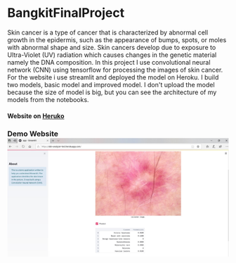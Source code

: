 # BangkitFinalProject

Skin cancer is a type of cancer that is characterized by abnormal cell growth in the epidermis, such as the appearance of bumps, spots, or moles with abnormal shape and size. Skin cancers develop due to exposure to Ultra-Violet (UV) radiation which causes changes in the genetic material namely the DNA composition. In this project I use convolutional neural network (CNN) using tensorflow for processing the images of skin cancer. For the website i use streamlit and deployed the model on Heroku. I build two models, basic model and improved model. I don't upload the model because the size of model is big, but you can see the architecture of my models from the notebooks.


#### Website on [Heruko](https://skin-analyzer-test.herokuapp.com/)

### Demo Website ![](Website.jpg)

